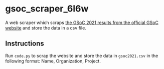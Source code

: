 # gsoc_scraper_6l6w

A web scraper which scraps [the GSoC 2021 results from the official GSoC website](https://summerofcode.withgoogle.com/projects/) and store the data in a csv file. 

## Instructions

Run `code.py` to scrap the website and store the data in `gsoc2021.csv` in the following format: Name, Organization, Project. 
